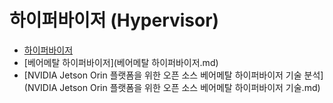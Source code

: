 # 하이퍼바이저 (Hypervisor)

- [하이퍼바이저](하이퍼바이저.md)
- [베어메탈 하이퍼바이저](베어메탈 하이퍼바이저.md)
- [NVIDIA Jetson Orin 플랫폼을 위한 오픈 소스 베어메탈 하이퍼바이저 기술 분석](NVIDIA Jetson Orin 플랫폼을 위한 오픈 소스 베어메탈 하이퍼바이저 기술.md)


